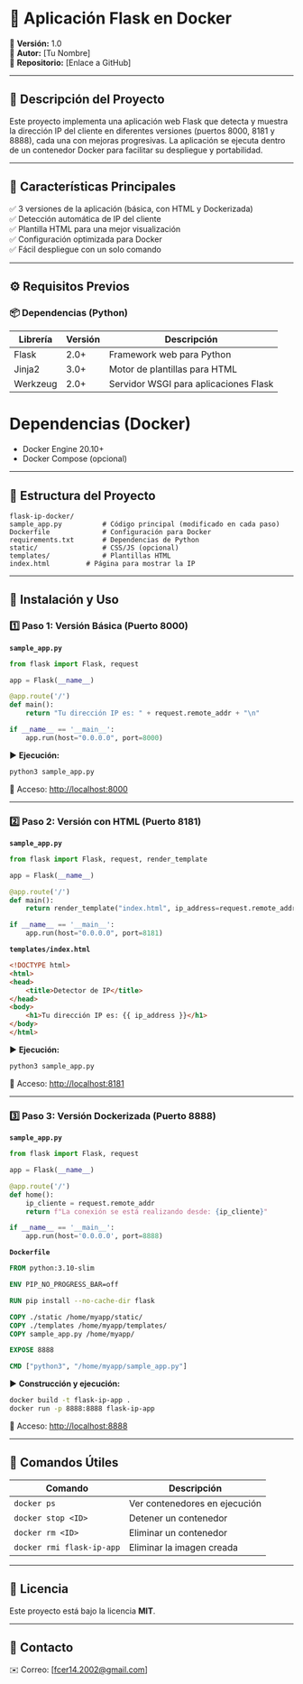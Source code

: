 # 🐳 Aplicación Flask en Docker

🔹 **Versión:** 1.0  
🔹 **Autor:** [Tu Nombre]  
🔹 **Repositorio:** [Enlace a GitHub]

---

## 📌 Descripción del Proyecto

Este proyecto implementa una aplicación web Flask que detecta y muestra la dirección IP del cliente en diferentes versiones (puertos 8000, 8181 y 8888), cada una con mejoras progresivas. La aplicación se ejecuta dentro de un contenedor Docker para facilitar su despliegue y portabilidad.

---

## 🚀 Características Principales

✅ 3 versiones de la aplicación (básica, con HTML y Dockerizada)  
✅ Detección automática de IP del cliente  
✅ Plantilla HTML para una mejor visualización  
✅ Configuración optimizada para Docker  
✅ Fácil despliegue con un solo comando

---

## ⚙️ Requisitos Previos

### 📦 Dependencias (Python)

| Librería   | Versión | Descripción                          |
|------------|---------|--------------------------------------|
| Flask      | 2.0+    | Framework web para Python            |
| Jinja2     | 3.0+    | Motor de plantillas para HTML        |
| Werkzeug   | 2.0+    | Servidor WSGI para aplicaciones Flask |

# Dependencias (Docker)

- Docker Engine 20.10+  
- Docker Compose (opcional)

---

## 📂 Estructura del Proyecto

```
flask-ip-docker/
sample_app.py          # Código principal (modificado en cada paso)
Dockerfile             # Configuración para Docker
requirements.txt       # Dependencias de Python
static/                # CSS/JS (opcional)
templates/             # Plantillas HTML
index.html         # Página para mostrar la IP
```

---

## 🚀 Instalación y Uso

### 1️⃣ Paso 1: Versión Básica (Puerto 8000)

**`sample_app.py`**

```python
from flask import Flask, request

app = Flask(__name__)

@app.route('/')
def main():
    return "Tu dirección IP es: " + request.remote_addr + "\n"

if __name__ == '__main__':
    app.run(host="0.0.0.0", port=8000)
```

▶️ **Ejecución:**

```bash
python3 sample_app.py
```

🔹 Acceso: [http://localhost:8000](http://localhost:8000)

---

### 2️⃣ Paso 2: Versión con HTML (Puerto 8181)

**`sample_app.py`**

```python
from flask import Flask, request, render_template

app = Flask(__name__)

@app.route('/')
def main():
    return render_template("index.html", ip_address=request.remote_addr)

if __name__ == '__main__':
    app.run(host="0.0.0.0", port=8181)
```

**`templates/index.html`**

```html
<!DOCTYPE html>
<html>
<head>
    <title>Detector de IP</title>
</head>
<body>
    <h1>Tu dirección IP es: {{ ip_address }}</h1>
</body>
</html>
```

▶️ **Ejecución:**

```bash
python3 sample_app.py
```

🔹 Acceso: [http://localhost:8181](http://localhost:8181)

---

### 3️⃣ Paso 3: Versión Dockerizada (Puerto 8888)

**`sample_app.py`**

```python
from flask import Flask, request

app = Flask(__name__)

@app.route('/')
def home():
    ip_cliente = request.remote_addr
    return f"La conexión se está realizando desde: {ip_cliente}"

if __name__ == '__main__':
    app.run(host='0.0.0.0', port=8888)
```

**`Dockerfile`**

```dockerfile
FROM python:3.10-slim

ENV PIP_NO_PROGRESS_BAR=off

RUN pip install --no-cache-dir flask

COPY ./static /home/myapp/static/
COPY ./templates /home/myapp/templates/
COPY sample_app.py /home/myapp/

EXPOSE 8888

CMD ["python3", "/home/myapp/sample_app.py"]
```

▶️ **Construcción y ejecución:**

```bash
docker build -t flask-ip-app .
docker run -p 8888:8888 flask-ip-app
```

🔹 Acceso: [http://localhost:8888](http://localhost:8888)

---

## 📌 Comandos Útiles

| Comando                   | Descripción                       |
|--------------------------|-----------------------------------|
| `docker ps`              | Ver contenedores en ejecución     |
| `docker stop <ID>`       | Detener un contenedor             |
| `docker rm <ID>`         | Eliminar un contenedor            |
| `docker rmi flask-ip-app`| Eliminar la imagen creada         |

---

## 📜 Licencia

Este proyecto está bajo la licencia **MIT**.

---

## 📧 Contacto

✉️ Correo: [fcer14.2002@gmail.com]
